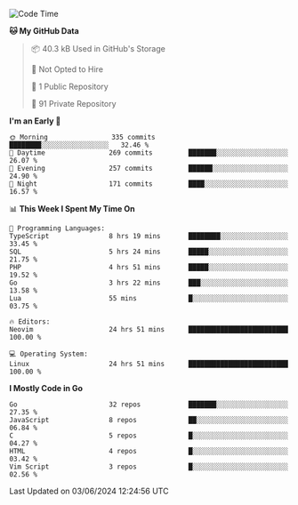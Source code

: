 
<!--START_SECTION:waka-->
![Code Time](http://img.shields.io/badge/Code%20Time-4%2C903%20hrs%207%20mins-blue)

**🐱 My GitHub Data** 

> 📦 40.3 kB Used in GitHub's Storage 
 > 
> 🚫 Not Opted to Hire
 > 
> 📜 1 Public Repository 
 > 
> 🔑 91 Private Repository 
 > 
**I'm an Early 🐤** 

```text
🌞 Morning                335 commits         ████████░░░░░░░░░░░░░░░░░   32.46 % 
🌆 Daytime                269 commits         ███████░░░░░░░░░░░░░░░░░░   26.07 % 
🌃 Evening                257 commits         ██████░░░░░░░░░░░░░░░░░░░   24.90 % 
🌙 Night                  171 commits         ████░░░░░░░░░░░░░░░░░░░░░   16.57 % 
```


📊 **This Week I Spent My Time On** 

```text
💬 Programming Languages: 
TypeScript               8 hrs 19 mins       ████████░░░░░░░░░░░░░░░░░   33.45 % 
SQL                      5 hrs 24 mins       █████░░░░░░░░░░░░░░░░░░░░   21.75 % 
PHP                      4 hrs 51 mins       █████░░░░░░░░░░░░░░░░░░░░   19.52 % 
Go                       3 hrs 22 mins       ███░░░░░░░░░░░░░░░░░░░░░░   13.58 % 
Lua                      55 mins             █░░░░░░░░░░░░░░░░░░░░░░░░   03.75 % 

🔥 Editors: 
Neovim                   24 hrs 51 mins      █████████████████████████   100.00 % 

💻 Operating System: 
Linux                    24 hrs 51 mins      █████████████████████████   100.00 % 
```

**I Mostly Code in Go** 

```text
Go                       32 repos            ███████░░░░░░░░░░░░░░░░░░   27.35 % 
JavaScript               8 repos             ██░░░░░░░░░░░░░░░░░░░░░░░   06.84 % 
C                        5 repos             █░░░░░░░░░░░░░░░░░░░░░░░░   04.27 % 
HTML                     4 repos             █░░░░░░░░░░░░░░░░░░░░░░░░   03.42 % 
Vim Script               3 repos             █░░░░░░░░░░░░░░░░░░░░░░░░   02.56 % 
```




 Last Updated on 03/06/2024 12:24:56 UTC
<!--END_SECTION:waka-->
